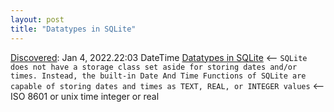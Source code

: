 ```yaml
---
layout: post
title: "Datatypes in SQLite"
---
```

[Discovered](http://rolandtanglao.com/2020/07/29/p1-blogthis-checkvist-list-links-to-blog/): Jan 4, 2022.22:03 DateTime [Datatypes in SQLite](https://www.sqlite.org/datatype3.html#datetime) <-- `SQLite does not have a storage class set aside for storing dates and/or times. Instead, the built-in Date And Time Functions of SQLite are capable of storing dates and times as TEXT, REAL, or INTEGER values` <-- ISO 8601 or unix time integer or real
